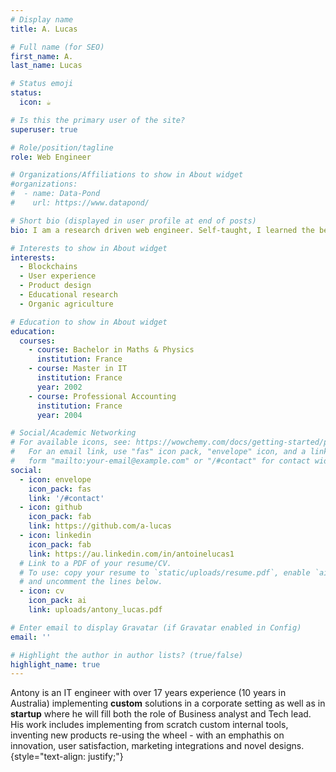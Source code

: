 ```yaml
---
# Display name
title: A. Lucas

# Full name (for SEO)
first_name: A.
last_name: Lucas

# Status emoji
status:
  icon: ☕️

# Is this the primary user of the site?
superuser: true

# Role/position/tagline
role: Web Engineer

# Organizations/Affiliations to show in About widget
#organizations:
#  - name: Data-Pond
#    url: https://www.datapond/

# Short bio (displayed in user profile at end of posts)
bio: I am a research driven web engineer. Self-taught, I learned the best techniques for implementing all aspects of a complete IT product - with over 25 years experience implementing **custom solutions**.

# Interests to show in About widget
interests:
  - Blockchains
  - User experience
  - Product design
  - Educational research
  - Organic agriculture

# Education to show in About widget
education:
  courses:
    - course: Bachelor in Maths & Physics
      institution: France
    - course: Master in IT
      institution: France
      year: 2002
    - course: Professional Accounting 
      institution: France
      year: 2004

# Social/Academic Networking
# For available icons, see: https://wowchemy.com/docs/getting-started/page-builder/#icons
#   For an email link, use "fas" icon pack, "envelope" icon, and a link in the
#   form "mailto:your-email@example.com" or "/#contact" for contact widget.
social:
  - icon: envelope
    icon_pack: fas
    link: '/#contact' 
  - icon: github
    icon_pack: fab
    link: https://github.com/a-lucas
  - icon: linkedin
    icon_pack: fab
    link: https://au.linkedin.com/in/antoinelucas1
  # Link to a PDF of your resume/CV.
  # To use: copy your resume to `static/uploads/resume.pdf`, enable `ai` icons in `params.yaml`,
  # and uncomment the lines below.
  - icon: cv
    icon_pack: ai
    link: uploads/antony_lucas.pdf

# Enter email to display Gravatar (if Gravatar enabled in Config)
email: ''

# Highlight the author in author lists? (true/false)
highlight_name: true
---
```



Antony is an IT engineer with over 17 years experience (10 years in Australia) implementing **custom** solutions in a corporate setting as well as in **startup** where he will fill both the role of Business analyst and Tech lead. His work includes implementing from scratch custom internal tools, inventing new products re-using the wheel - with an emphathis on innovation, user satisfaction, marketing integrations and novel designs.
{style="text-align: justify;"}


